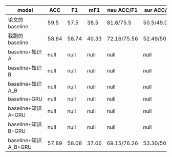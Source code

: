 |model|ACC|F1|mF1|neu ACC/F1|sur ACC/F1|fea ACC/F1|sad ACC/F1|joy ACC/F1|dis ACC/F1|ang ACC/F1|
|----|----|----|----|----|----|----|----|----|----|----|
|论文的baseline|59.5|57.5|38.5|81.6/75.5|50.5/49.0|8.0/10.0|22.3/26.9|51.7/51.7|13.7/17.2|34.5/38.6|
|我跑的baseline|58.64|58.74|40.33|72.16/75.56|52.49/50.53|18.98/12.50|34.63/29.42|54.76/53.10|21.95/18.05|46.36/43.12|
|baseline+知识A|null|null|null|null|null|null|null|null|null|null|
|baseline+知识B|null|null|null|null|null|null|null|null|null|null|
|baseline+知识A_B|null|null|null|null|null|null|null|null|null|null|
|baseline+GRU|null|null|null|null|null|null|null|null|null|null|
|baseline+知识A+GRU|null|null|null|null|null|null|null|null|null|null|
|baseline+知识B+GRU|null|null|null|null|null|null|null|null|null|null|
|baseline+知识A_B+GRU|57.89|58.08|37.06|69.15/76.26|53.30/50.14|20.29/5.10|38.53/26.90|55.70/52.78|26.80/7.18|46.47/41.09|

